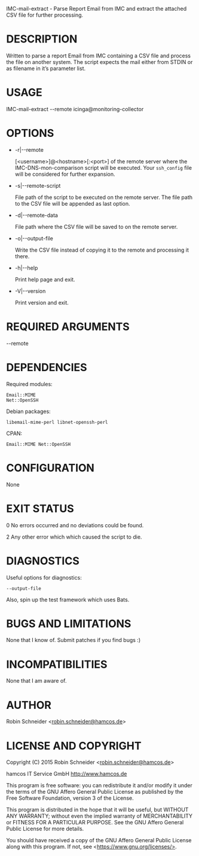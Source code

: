 IMC-mail-extract - Parse Report Email from IMC and extract the attached CSV file for further processing.

# DESCRIPTION

Written to parse a report Email from IMC containing a CSV file and process the file on another system.
The script expects the mail either from STDIN or as filename in it’s parameter list.

# USAGE

IMC-mail-extract --remote icinga@monitoring-collector

# OPTIONS

- -r|--remote

    \[&lt;username>\]@&lt;hostname>\[:&lt;port>\] of the remote server where the
    IMC-DNS-mon-comparison script will be executed.
    Your `ssh_config` file will be considered for further expansion.

- -s|--remote-script

    File path of the script to be executed on the remote server.
    The file path to the CSV file will be appended as last option.

- -d|--remote-data

    File path where the CSV file will be saved to on the remote server.

- -o|--output-file

    Write the CSV file instead of copying it to the remote and processing it there.

- -h|--help

    Print help page and exit.

- -V|--version

    Print version and exit.

# REQUIRED ARGUMENTS

\--remote

# DEPENDENCIES

Required modules:

    Email::MIME
    Net::OpenSSH

Debian packages:

    libemail-mime-perl libnet-openssh-perl

CPAN:

    Email::MIME Net::OpenSSH

# CONFIGURATION

None

# EXIT STATUS

0   No errors occurred and no deviations could be found.

2   Any other error which which caused the script to die.

# DIAGNOSTICS

Useful options for diagnostics:

    --output-file

Also, spin up the test framework which uses Bats.

# BUGS AND LIMITATIONS

None that I know of. Submit patches if you find bugs :)

# INCOMPATIBILITIES

None that I am aware of.

# AUTHOR

Robin Schneider &lt;robin.schneider@hamcos.de>

# LICENSE AND COPYRIGHT

Copyright (C) 2015 Robin Schneider &lt;robin.schneider@hamcos.de>

hamcos IT Service GmbH http://www.hamcos.de

This program is free software: you can redistribute it and/or modify
it under the terms of the GNU Affero General Public License as
published by the Free Software Foundation, version 3 of the
License.

This program is distributed in the hope that it will be useful,
but WITHOUT ANY WARRANTY; without even the implied warranty of
MERCHANTABILITY or FITNESS FOR A PARTICULAR PURPOSE.  See the
GNU Affero General Public License for more details.

You should have received a copy of the GNU Affero General Public License
along with this program.  If not, see &lt;https://www.gnu.org/licenses/>.
